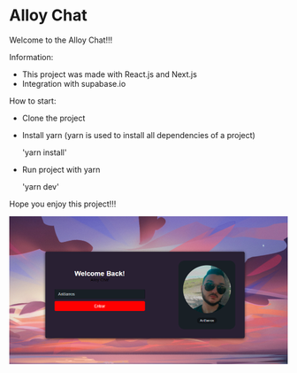 # Alloy Chat 

Welcome to the Alloy Chat!!! 

Information:

- This project was made with React.js and Next.js
- Integration with supabase.io

How to start:

- Clone the project
- Install yarn (yarn is used to install all dependencies of a project)

    'yarn install'

- Run project with yarn

    'yarn dev' 

Hope you enjoy this project!!!

![Home](docs/home.png)
